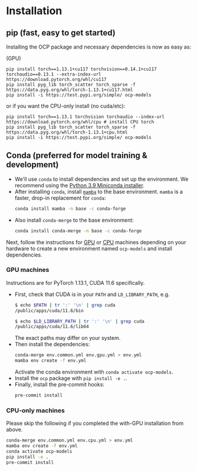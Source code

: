 # Installation

## pip (fast, easy to get started)

Installing the OCP package and necessary dependencies is now as easy as:

(GPU)
```
pip install torch==1.13.1+cu117 torchvision==0.14.1+cu117 torchaudio==0.13.1 --extra-index-url https://download.pytorch.org/whl/cu117
pip install pyg_lib torch_scatter torch_sparse -f https://data.pyg.org/whl/torch-1.13.1+cu117.html
pip install -i https://test.pypi.org/simple/ ocp-models
```

or if you want the CPU-only install (no cuda/etc):
```
pip install torch==1.13.1 torchvision torchaudio --index-url https://download.pytorch.org/whl/cpu # install CPU torch
pip install pyg_lib torch_scatter torch_sparse -f https://data.pyg.org/whl/torch-1.13.1+cpu.html
pip install -i https://test.pypi.org/simple/ ocp-models
```

## Conda (preferred for model training & development)

- We'll use `conda` to install dependencies and set up the environment.
We recommend using the [Python 3.9 Miniconda installer](https://docs.conda.io/en/latest/miniconda.html#linux-installers).
- After installing `conda`, install [`mamba`](https://mamba.readthedocs.io/en/latest/) to the base environment. `mamba` is a faster, drop-in replacement for `conda`:
    ```bash
    conda install mamba -n base -c conda-forge
    ```
- Also install `conda-merge` to the base environment:
    ```bash
    conda install conda-merge -n base -c conda-forge
    ```

Next, follow the instructions for [GPU](#gpu-machines) or [CPU](#cpu-only-machines) machines depending on your hardware to create a new environment named `ocp-models` and install dependencies.

### GPU machines

Instructions are for PyTorch 1.13.1, CUDA 11.6 specifically.

- First, check that CUDA is in your `PATH` and `LD_LIBRARY_PATH`, e.g.
    ```bash
    $ echo $PATH | tr ':' '\n' | grep cuda
    /public/apps/cuda/11.6/bin

    $ echo $LD_LIBRARY_PATH | tr ':' '\n' | grep cuda
    /public/apps/cuda/11.6/lib64
    ```
    The exact paths may differ on your system.
- Then install the dependencies:
    ```bash
    conda-merge env.common.yml env.gpu.yml > env.yml
    mamba env create -f env.yml
    ```
    Activate the conda environment with `conda activate ocp-models`.
- Install the `ocp` package with `pip install -e .`.
- Finally, install the pre-commit hooks:
    ```bash
    pre-commit install
    ```

### CPU-only machines

Please skip the following if you completed the with-GPU installation from above.

```bash
conda-merge env.common.yml env.cpu.yml > env.yml
mamba env create -f env.yml
conda activate ocp-models
pip install -e .
pre-commit install
```
